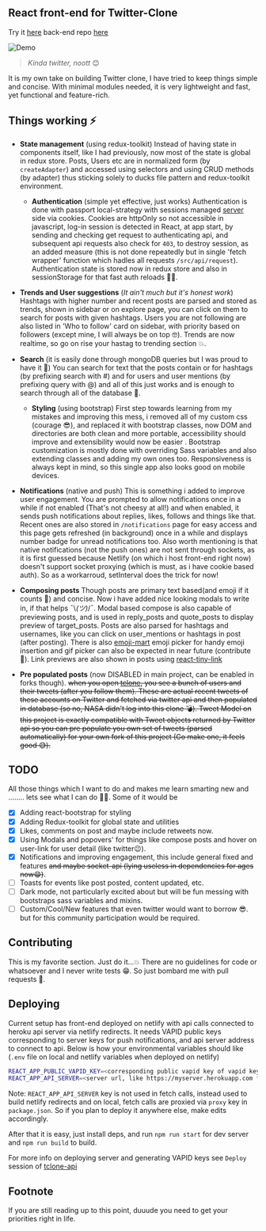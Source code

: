 ## React front-end for Twitter-Clone

Try it [here](http://twitter-clone-bunsdev.vercel.app/)
back-end repo [here](https://github.com/BunsDev/twitter-clone-api)

![Demo](./docs/tclone-demo2.gif)

> _Kinda twitter,  noott_ 😊

It is my own take on building Twitter clone, I have tried to keep things simple and concise. With minimal modules needed, it is very lightweight and fast, yet functional and feature-rich.

## Things working ⚡

- **State management** (using redux-toolkit)
  Instead of having state in components itself, like I had previously, now most of the state is global in redux store. Posts, Users etc are in normalized form (by `createAdapter`) and accessed using selectors and using CRUD methods (by adapter) thus sticking solely to ducks file pattern and redux-toolkit environment.

  - **Authentication** (simple yet effective, just works)
  Authentication is done with passport local-strategy with sessions managed [server](https://github.com/muzam1l/tclone-api) side via cookies. Cookies are httpOnly so not accessible in javascript, log-in session is detected in React, at app start, by sending and checking get request to authenticating api, and subsequent api requests also check for `403`, to destroy session, as an added measure (this is not done repeatedly but in single 'fetch wrapper' function which hadles all requests `/src/api/request`). Authentication state is stored now in redux store and also in sessionStorage for that fast auth reloads 🐱‍👤.

- **Trends and User suggestions** (_It ain't much but it's honest work_)
  Hashtags with higher number and recent posts are parsed and stored as trends, shown in sidebar or on explore page, you can click on them to search for posts with given hashtags. Users you are not following are also listed in 'Who to follow' card on sidebar, with priority based on followers (except mine, I will always be on top 🤓). Trends are now realtime, so go on rise your hastag to trending section 💥.

- **Search** (it is easily done through mongoDB queries but I was proud to have it 🥇)
  You can search for text that the posts contain or for hashtags (by prefixing search with #) and for users and user mentions (by prefixing query with @) and all of this just works and is enough to search through all of the database 🥳.

  - **Styling** (using bootstrap)
  First step towards learning from my mistakes and improving this mess, i removed all of my custom css (courage 😎), and replaced it with bootstrap classes, now DOM and directories are both clean and more portable, accessibility should improve and extensibility would now be easier . Bootstrap customization is mostly done with overriding Sass variables and also extending classes and adding my own ones too. Responsiveness is always kept in mind, so this single app also looks good on mobile devices.

- **Notifications** (native and push)
  This is something i added to improve user engagement. You are prompted to allow notifications once in a while if not enabled (That's not cheesy at all!) and when enabled, it sends push notifications about replies, likes, follows and things like that. Recent ones are also stored in `/notifications` page for easy access and this page gets refreshed (in background) once in a while and displays number badge for unread notifications too. Also worth mentioning is that native notifications (not the push ones) are not sent through sockets, as it is first guessed because Netlify (on which i host front-end right now) doesn't support socket proxying (which is must, as i have cookie based auth). So as a workarroud, setInterval does the trick for now!

- **Composing posts**
  Though posts are primary text based(and emoji if it counts 🥴) and concise. Now i have added nice looking modals to write in, if that helps ¯\\_(ツ)_/¯. Modal based compose is also capable of previewing posts, and is used in reply_posts and quote_posts to display preview of target_posts. Posts are also parsed for hashtags and usernames, like you can click on user_mentions or hashtags in post (after posting). There is also [emoji-mart](https://www.npmjs.com/package/emoji-mart) emoji picker for handy emoji insertion and gif picker can also be expected in near future (contribute 🥺). Link previews are also shown in posts using [react-tiny-link](https://www.npmjs.com/package/react-tiny-link)

- **Pre populated posts** (now DISABLED in main project, can be enabled in forks though).
  ~~when you open [tclone](https://tclone.netlify.app/), you see a bunch of users and their tweets (after you follow them). These are actual recent tweets of these accounts on Twitter and fetched via twitter api and then populated in database (so no, NASA didn't log into this clone 💣). Tweet Model on this project is exactly compatible with Tweet objects returned by Twitter api so you can pre populate you own set of tweets (parsed automatically) for your own fork of this project (Go make one, it feels good 😅).~~

## TODO

All those things which I want to do and makes me learn smarting new and ........ lets see what I can do 🤷‍♂️.
Some of it would be

- [x] Adding react-bootstrap for styling
- [x] Adding Redux-toolkit for global state and utilities
- [x] Likes, comments on post and maybe include retweets now.
- [x] Using Modals and popovers' for things like compose posts and hover on user-link for user detail (like twitter😉).
- [x] Notifications and improving engagement, this include general fixed and features ~~and maybe socket-api (lying useless in dependencies for ages now😁)~~.
- [ ] Toasts for events like post posted, content updated, etc.
- [ ] Dark mode, not particularly excited about but will be fun messing with bootstraps sass variables and mixins.
- [ ] Custom/Cool/New features that even twitter would want to borrow 😎. but for this community participation would be required.

## Contributing

This is my favorite section. Just do it...💥
There are no guidelines for code or whatsoever and I never write tests 😁.
So just bombard me with pull requests 🥺.

## Deploying

Current setup has front-end deployed on netlify with api calls connected to heroku api server via netlify redirects. It needs VAPID public keys corresponding to server keys for push notifications, and api server address to connect to api. Below is how your environmental variables should like (`.env` file on local and netlify variables when deployed on netlify)

```bash
REACT_APP_PUBLIC_VAPID_KEY=<corresponding public vapid key of vapid keys for push notifications>
REACT_APP_API_SERVER=<server url, like https://myserver.herokuapp.com for production>
```

Note: `REACT_APP_API_SERVER` key is not used in fetch calls, instead used to build netlify redirects and on local, fetch calls are proxied via `proxy` key in `package.json`. So if you plan to deploy it anywhere else, make edits accordingly.

After that it is easy, just install deps, and run `npm run start` for dev server and `npm run build` to build.

For more info on deploying server and generating VAPID keys see `Deploy` session of [tclone-api](https:github.com/muzam1l/tclone-api)

## Footnote

If you are still reading up to this point, duuude you need to get your priorities right in life.


